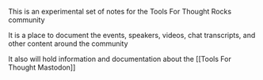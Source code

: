 This is an experimental set of notes for the Tools For Thought Rocks community

It is a place to document the events, speakers, videos, chat transcripts, and other content around the community

It also will hold information and documentation about the [[Tools For Thought Mastodon]]